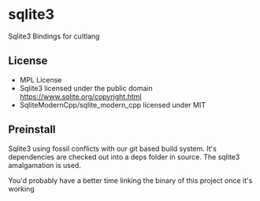 # sqlite3
Sqlite3 Bindings for cultlang

## License
* MPL License
* Sqlite3 licensed under the public domain https://www.sqlite.org/copyright.html
* SqliteModernCpp/sqlite_modern_cpp licensed under MIT


## Preinstall
Sqlite3 using fossil conflicts with our git based build system. It's dependencies are checked out into a deps folder in source. The sqlite3 amalgamation is used.

You'd probably have a better time linking the binary of this project once it's working

